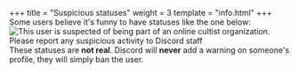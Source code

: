 +++
title = "Suspicious statuses"
weight = 3
template = "info.html"
+++
Some users believe it's funny to have statuses like the one below: \
![This user is suspected of being part of an online cultist organization. Please report any suspicious activity to Discord staff](/suspicious-status.png) \
These statuses are **not real**. Discord will **never** add a warning on someone's profile, they will simply ban the user.
